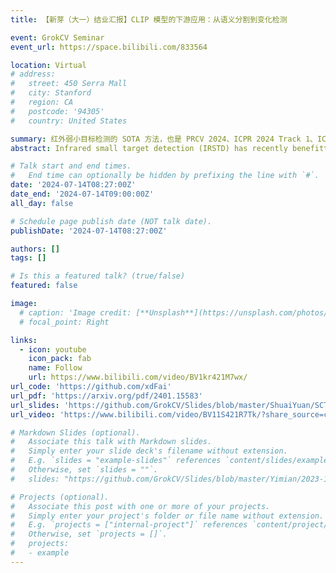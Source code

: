 ```yaml
---
title: 【新芽（大一）结业汇报】CLIP 模型的下游应用：从语义分割到变化检测

event: GrokCV Seminar
event_url: https://space.bilibili.com/833564

location: Virtual
# address:
#   street: 450 Serra Mall
#   city: Stanford
#   region: CA
#   postcode: '94305'
#   country: United States

summary: 红外弱小目标检测的 SOTA 方法，也是 PRCV 2024、ICPR 2024 Track 1、ICPR 2024 Track 2 三项比赛优胜方案的 Baseline
abstract: Infrared small target detection (IRSTD) has recently benefitted greatly from U-shaped neural models. However, largely overlooking effective global information modeling, existing techniques struggle when the target has high similarities with the background. We present a Spatial-channel Cross Transformer Network (SCTransNet) that leverages spatial-channel cross transformer blocks (SCTBs) on top of long-range skip connections to address the aforementioned challenge. In the proposed SCTBs, the outputs of all encoders are interacted with cross transformer to generate mixed features, which are redistributed to all decoders to effectively reinforce semantic differences between the target and clutter at full scales. Specifically, SCTB contains the following two key elements, (a) spatial-embedded single-head channel-cross attention (SSCA) for exchanging local spatial features and full-level global channel information to eliminate ambiguity among the encoders and facilitate high-level semantic associations of the images, and (b) a complementary feed-forward network (CFN) for enhancing the feature discriminability via a multi-scale strategy and cross-spatial-channel information interaction to promote beneficial information transfer. Our SCTransNet effectively encodes the semantic differences between targets and backgrounds to boost its internal representation for detecting small infrared targets accurately. Extensive experiments on three public datasets, NUDT-SIRST, NUAA-SIRST, and IRSTD-1k, demonstrate that the proposed SCTransNet outperforms existing IRSTD methods. Our code will be made public at <https://github.com/xdFai>.

# Talk start and end times.
#   End time can optionally be hidden by prefixing the line with `#`.
date: '2024-07-14T08:27:00Z'
date_end: '2024-07-14T09:00:00Z'
all_day: false

# Schedule page publish date (NOT talk date).
publishDate: '2024-07-14T08:27:00Z'

authors: []
tags: []

# Is this a featured talk? (true/false)
featured: false

image:
  # caption: 'Image credit: [**Unsplash**](https://unsplash.com/photos/bzdhc5b3Bxs)'
  # focal_point: Right

links:
  - icon: youtube
    icon_pack: fab
    name: Follow
    url: https://www.bilibili.com/video/BV1kr421M7wx/
url_code: 'https://github.com/xdFai'
url_pdf: 'https://arxiv.org/pdf/2401.15583'
url_slides: 'https://github.com/GrokCV/Slides/blob/master/ShuaiYuan/SCTransNet-Slides.pdf'
url_video: 'https://www.bilibili.com/video/BV11S421R7Tk/?share_source=copy_web&vd_source=0cff7c155de885f3bea907819b93a04e'

# Markdown Slides (optional).
#   Associate this talk with Markdown slides.
#   Simply enter your slide deck's filename without extension.
#   E.g. `slides = "example-slides"` references `content/slides/example-slides.md`.
#   Otherwise, set `slides = ""`.
#   slides: "https://github.com/GrokCV/Slides/blob/master/Yimian/2023-11-03-HADAR-Slides.pdf"

# Projects (optional).
#   Associate this post with one or more of your projects.
#   Simply enter your project's folder or file name without extension.
#   E.g. `projects = ["internal-project"]` references `content/project/deep-learning/index.md`.
#   Otherwise, set `projects = []`.
#   projects:
#   - example
---
```

